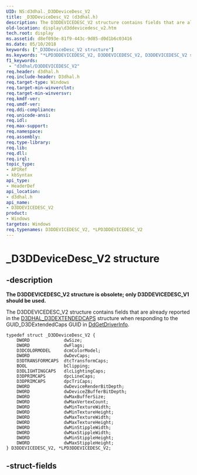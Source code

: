 ```yaml
---
UID: NS:d3dhal._D3DDeviceDesc_V2
title: _D3DDeviceDesc_V2 (d3dhal.h)
description: The D3DDEVICEDESC_V2 structure contains fields that are already reported in the D3DHAL_D3DEXTENDEDCAPS structure when responding to the GUID_D3DExtendedCaps GUID in DdGetDriverInfo.
old-location: display\d3ddevicedesc_v2.htm
tech.root: display
ms.assetid: d8ef093e-81f9-443c-9d85-d0d1b6c03416
ms.date: 05/10/2018
keywords: ["_D3DDeviceDesc_V2 structure"]
ms.keywords: "*LPD3DDEVICEDESC_V2, D3DDEVICEDESC_V2, D3DDEVICEDESC_V2 structure [Display Devices], _D3DDeviceDesc_V2, d3dhal/, d3dstrct_93cd326d-38b8-4911-87de-a0b4e81f897c.xml, display.d3ddevicedesc_v2"
f1_keywords:
 - "d3dhal/D3DDEVICEDESC_V2"
req.header: d3dhal.h
req.include-header: D3dhal.h
req.target-type: Windows
req.target-min-winverclnt: 
req.target-min-winversvr: 
req.kmdf-ver: 
req.umdf-ver: 
req.ddi-compliance: 
req.unicode-ansi: 
req.idl: 
req.max-support: 
req.namespace: 
req.assembly: 
req.type-library: 
req.lib: 
req.dll: 
req.irql: 
topic_type:
- APIRef
- kbSyntax
api_type:
- HeaderDef
api_location:
- d3dhal.h
api_name:
- D3DDEVICEDESC_V2
product:
- Windows
targetos: Windows
req.typenames: D3DDEVICEDESC_V2, *LPD3DDEVICEDESC_V2
---
```


# _D3DDeviceDesc_V2 structure


## -description


<b>The D3DDEVICEDESC_V2 structure is obsolete; only D3DDEVICEDESC_V1 should be used.</b>

The D3DDEVICEDESC_V2 structure contains fields that are already reported in the 
	 <a href="https://docs.microsoft.com/windows-hardware/drivers/ddi/d3dhal/ns-d3dhal-_d3dhal_d3dextendedcaps">D3DHAL_D3DEXTENDEDCAPS</a> 
	 structure when responding to the GUID_D3DExtendedCaps GUID in <a href="https://docs.microsoft.com/windows/desktop/api/ddrawint/nc-ddrawint-pdd_getdriverinfo">DdGetDriverInfo</a>. 
	 


<pre class="syntax" xml:space="preserve"><code>typedef struct _D3DDeviceDesc_V2 {
    DWORD             dwSize;
    DWORD             dwFlags;
    D3DCOLORMODEL     dcmColorModel;
    DWORD             dwDevCaps;
    D3DTRANSFORMCAPS  dtcTransformCaps;
    BOOL              bClipping;
    D3DLIGHTINGCAPS   dlcLightingCaps;
    D3DPRIMCAPS       dpcLineCaps;
    D3DPRIMCAPS       dpcTriCaps;
    DWORD             dwDeviceRenderBitDepth;
    DWORD             dwDeviceZBufferBitDepth;
    DWORD             dwMaxBufferSize;
    DWORD             dwMaxVertexCount;
    DWORD             dwMinTextureWidth;
    DWORD             dwMinTextureHeight;
    DWORD             dwMaxTextureWidth;
    DWORD             dwMaxTextureHeight;
    DWORD             dwMinStippleWidth;
    DWORD             dwMaxStippleWidth;
    DWORD             dwMinStippleHeight;
    DWORD             dwMaxStippleHeight;
} D3DDEVICEDESC_V2, *LPD3DDEVICEDESC_V2;</code></pre>



## -struct-fields

